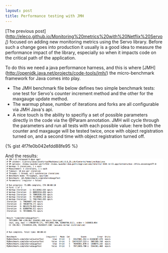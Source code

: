 ```yaml
---
layout: post
title: Performance testing with JMH
---
```


[The previous post] (http://eleco.github.io/Monitoring%20metrics%20with%20Netflix%20Servo/) focused on adding new monitoring metrics using the Servo library. Before such a change goes into production it usually is a good idea to measure the performance impact of the library, especially so when it impacts code on the critical path of the application. 

To do this we need a java performance harness, and this is where [JMH] (http://openjdk.java.net/projects/code-tools/jmh/) the 
micro-benchmark framework for Java comes into play.

* The JMH benchmark file below defines two simple benchmark tests: one test for Servo's counter increment method and the other for the maxgauge update method. 
* The warmup phase, number of iterations and forks are all configurable via JMH Java's api. 
* A nice touch is the ability to specifiy a set of possible parameters directly in the code via the @Param annotation. JMH will cycle through the parameters and run all tests with each possible value: here both the counter and maxgauge will be tested twice, once with object registration turned on, and a second time with object registration turned off.

{% gist 4f7fe0b042efdd88fe95 %}

And the results:
    &nbsp;
    &nbsp;
<a href=""><img src="/images/jmh_run.png" align="middle"  ></a>


